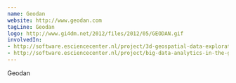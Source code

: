 ```yaml
---
name: Geodan
website: http://www.geodan.com
tagLine: Geodan
logo: http://www.gi4dm.net/2012/files/2012/05/GEODAN.gif
involvedIn:
- http://software.esciencecenter.nl/project/3d-geospatial-data-exploration-for-modern-risk-management-systems
- http://software.esciencecenter.nl/project/big-data-analytics-in-the-geo-spatial-domain
---
```

Geodan
